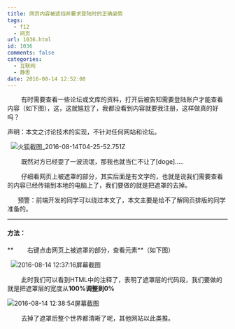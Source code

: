 ```yaml
---
title: 网页内容被遮挡并要求登陆时的正确姿势
tags:
  - f12
  - 网页
url: 1036.html
id: 1036
comments: false
categories:
  - 互联网
  - 静思
date: 2016-08-14 12:52:08
---
```


        有时需要查看一些论坛或文库的资料，打开后被告知需要登陆账户才能查看内容（如下图），这，这就尴尬了，我都没看到内容就要我注册，这样做真的好吗？

声明：本文之讨论技术的实现，不针对任何网站和论坛。

  ![火狐截图_2016-08-14T04-25-52.751Z](http://oarap.org/wp-content/uploads/2016/08/火狐截图_2016-08-14T04-25-52.751Z.png)

        既然对方已经耍了一波流氓，那我也就当仁不让了\[doge\].....

        仔细看网页上被遮罩的部分，其实后面是有文字的，也就是说我们需要查看的内容已经传输到本地的电脑上了，我们要做的就是把遮罩的去掉。

      预警：前端开发的同学可以绕过本文了，本文主要是给不了解网页排版的同学准备的。

* * *

#### 方法：

**        右键点击网页上被遮罩的部分，查看元素**（如下图）

  ![2016-08-14 12:37:16屏幕截图](http://oarap.org/wp-content/uploads/2016/08/2016-08-14-123716屏幕截图.png)

        此时我们可以看到HTML中的注释了，表明了遮罩层的代码段，我们要做的就是把遮罩层的宽度从**100%调整到0%**

![2016-08-14 12:38:54屏幕截图](http://oarap.org/wp-content/uploads/2016/08/2016-08-14-123854屏幕截图.png)

        去掉了遮罩后整个世界都清晰了呢，其他网站以此类推。